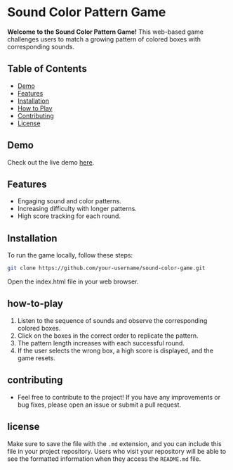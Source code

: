 # Sound Color Pattern Game

**Welcome to the Sound Color Pattern Game!** This web-based game challenges users to match a growing pattern of colored boxes with corresponding sounds.

## Table of Contents

- [Demo](#demo)
- [Features](#features)
- [Installation](#installation)
- [How to Play](#how-to-play)
- [Contributing](#contributing)
- [License](#license)

## Demo

Check out the live demo [here]().

## Features

- Engaging sound and color patterns.
- Increasing difficulty with longer patterns.
- High score tracking for each round.

## Installation

To run the game locally, follow these steps:

```bash
git clone https://github.com/your-username/sound-color-game.git
```
Open the index.html file in your web browser.

## how-to-play

1. Listen to the sequence of sounds and observe the corresponding colored boxes.
2. Click on the boxes in the correct order to replicate the pattern.
3. The pattern length increases with each successful round.
4. If the user selects the wrong box, a high score is displayed, and the game resets.

## contributing

- Feel free to contribute to the project! If you have any improvements or bug fixes, please open an issue or submit a pull request.

## license


Make sure to save the file with the `.md` extension, and you can include this file in your project repository. Users who visit your repository will be able to see the formatted information when they access the `README.md` file.
